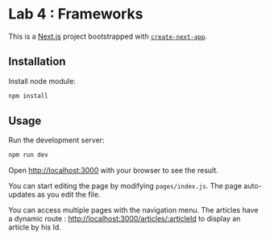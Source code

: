 # Lab 4 : Frameworks

This is a [Next.js](https://nextjs.org/) project bootstrapped with [`create-next-app`](https://github.com/vercel/next.js/tree/canary/packages/create-next-app).

## Installation

Install node module:

```bash
npm install
```

## Usage

Run the development server:

```bash
npm run dev
```

Open [http://localhost:3000](http://localhost:3000) with your browser to see the result.

You can start editing the page by modifying `pages/index.js`. The page auto-updates as you edit the file.

You can access multiple pages with the navigation menu. The articles have a dynamic route : [http://localhost:3000/articles/:articleId](http://localhost:3000/articles/:articleId) to display an article by his Id.